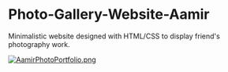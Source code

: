 # Photo-Gallery-Website-Aamir
Minimalistic website designed with HTML/CSS to display friend's photography work.

[![AamirPhotoPortfolio.png](https://s23.postimg.org/88lg4pysb/Aamir_Photo_Portfolio.png)](https://postimg.org/image/5eiar9wlz/)
